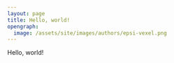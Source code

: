 ```yaml
---
layout: page
title: Hello, world!
opengraph:
  image: /assets/site/images/authors/epsi-vexel.png
---
```

 
Hello, world!

[//]: <> ( -- -- -- links below -- -- -- )
